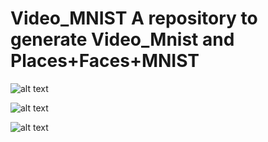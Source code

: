 # Video_MNIST A repository to generate Video_Mnist and Places+Faces+MNIST


![alt text](https://github.com/Petr-Byv/Video_MNIST/blob/main/src/gifs/movie72.gif "43 sample")

![alt text](https://github.com/Petr-Byv/Video_MNIST/blob/main/src/gifs/movie50.gif "43 sample")

![alt text](https://github.com/Petr-Byv/Video_MNIST/blob/main/src/gifs/movie13.gif "43 sample")

